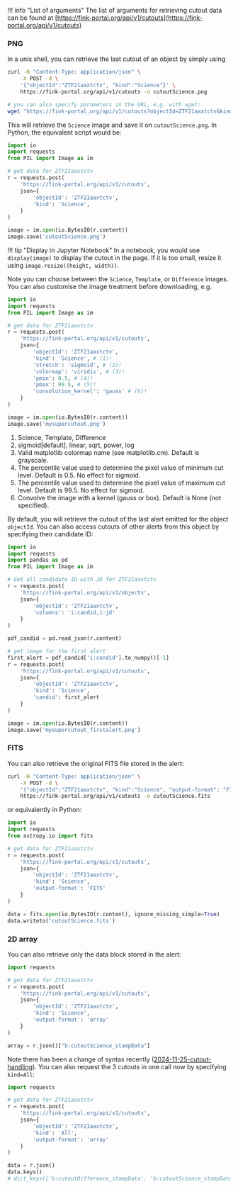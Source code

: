 !!! info "List of arguments"
    The list of arguments for retrieving cutout data can be found at [https://fink-portal.org/api/v1/cutouts](https://fink-portal.org/api/v1/cutouts)

### PNG

In a unix shell, you can retrieve the last cutout of an object by simply using

```bash
curl -H "Content-Type: application/json" \
    -X POST -d \
    '{"objectId":"ZTF21aaxtctv", "kind":"Science"}' \
    https://fink-portal.org/api/v1/cutouts -o cutoutScience.png

# you can also specify parameters in the URL, e.g. with wget:
wget "https://fink-portal.org/api/v1/cutouts?objectId=ZTF21aaxtctv&kind=Science" -O ZTF21aaxtctv_Science.png
```

This will retrieve the `Science` image and save it on `cutoutScience.png`.
In Python, the equivalent script would be:

```python
import io
import requests
from PIL import Image as im

# get data for ZTF21aaxtctv
r = requests.post(
    'https://fink-portal.org/api/v1/cutouts',
    json={
        'objectId': 'ZTF21aaxtctv',
        'kind': 'Science',
    }
)

image = im.open(io.BytesIO(r.content))
image.save('cutoutScience.png')
```

!!! tip "Display in Jupyter Notebook"
    In a notebook, you would use `display(image)` to display the cutout in the page. If it is too small, resize it using `image.resize((height, width))`.

Note you can choose between the `Science`, `Template`, or `Difference` images.
You can also customise the image treatment before downloading, e.g.

```python
import io
import requests
from PIL import Image as im

# get data for ZTF21aaxtctv
r = requests.post(
    'https://fink-portal.org/api/v1/cutouts',
    json={
        'objectId': 'ZTF21aaxtctv',
        'kind': 'Science', # (1)!
        'stretch': 'sigmoid', # (2)!
        'colormap': 'viridis', # (3)!
        'pmin': 0.5, # (4)!
        'pmax': 99.5, # (5)!
        'convolution_kernel': 'gauss' # (6)!
    }
)

image = im.open(io.BytesIO(r.content))
image.save('mysupercutout.png')
```

1. Science, Template, Difference
2. sigmoid[default], linear, sqrt, power, log
3. Valid matplotlib colormap name (see matplotlib.cm). Default is grayscale.
4. The percentile value used to determine the pixel value of minimum cut level. Default is 0.5. No effect for sigmoid.
5. The percentile value used to determine the pixel value of maximum cut level. Default is 99.5. No effect for sigmoid.
6. Convolve the image with a kernel (gauss or box). Default is None (not specified).

By default, you will retrieve the cutout of the last alert emitted for the object `objectId`.
You can also access cutouts of other alerts from this object by specifying their candidate ID:

```python
import io
import requests
import pandas as pd
from PIL import Image as im

# Get all candidate ID with JD for ZTF21aaxtctv
r = requests.post(
    'https://fink-portal.org/api/v1/objects',
    json={
        'objectId': 'ZTF21aaxtctv',
        'columns': 'i:candid,i:jd'
    }
)

pdf_candid = pd.read_json(r.content)

# get image for the first alert
first_alert = pdf_candid['i:candid'].to_numpy()[-1]
r = requests.post(
    'https://fink-portal.org/api/v1/cutouts',
    json={
        'objectId': 'ZTF21aaxtctv',
        'kind': 'Science',
        'candid': first_alert
    }
)

image = im.open(io.BytesIO(r.content))
image.save('mysupercutout_firstalert.png')
```

### FITS

You can also retrieve the original FITS file stored in the alert:

```bash
curl -H "Content-Type: application/json" \
    -X POST -d \
    '{"objectId":"ZTF21aaxtctv", "kind":"Science", "output-format": "FITS"}' \
    https://fink-portal.org/api/v1/cutouts -o cutoutScience.fits
```

or equivalently in Python:

```python
import io
import requests
from astropy.io import fits

# get data for ZTF21aaxtctv
r = requests.post(
    'https://fink-portal.org/api/v1/cutouts',
    json={
        'objectId': 'ZTF21aaxtctv',
        'kind': 'Science',
        'output-format': 'FITS'
    }
)

data = fits.open(io.BytesIO(r.content), ignore_missing_simple=True)
data.writeto('cutoutScience.fits')
```

### 2D array

You can also retrieve only the data block stored in the alert:

```python
import requests

# get data for ZTF21aaxtctv
r = requests.post(
    'https://fink-portal.org/api/v1/cutouts',
    json={
        'objectId': 'ZTF21aaxtctv',
        'kind': 'Science',
        'output-format': 'array'
    }
)

array = r.json()["b:cutoutScience_stampData"]
```

Note there has been a change of syntax recently ([2024-11-25-cutout-handling](https://fink-broker.readthedocs.io/en/latest/migration/#2024-11-25-cutout-handling)). You can also request the 3 cutouts in one call now by specifying `kind=All`:

```python
import requests

# get data for ZTF21aaxtctv
r = requests.post(
    'https://fink-portal.org/api/v1/cutouts',
    json={
        'objectId': 'ZTF21aaxtctv',
        'kind': 'All',
        'output-format': 'array'
    }
)

data = r.json()
data.keys()
# dict_keys(['b:cutoutDifference_stampData', 'b:cutoutScience_stampData', 'b:cutoutTemplate_stampData'])
```

